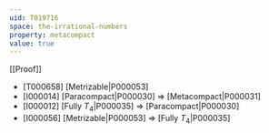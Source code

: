 ```yaml
---
uid: T019716
space: the-irrational-numbers
property: metacompact
value: true
---
```

[[Proof]]

* [T000658] [Metrizable|P000053]
* [I000014] [Paracompact|P000030] => [Metacompact|P000031]
* [I000012] [Fully $T_4$|P000035] => [Paracompact|P000030]
* [I000056] [Metrizable|P000053] => [Fully $T_4$|P000035]

